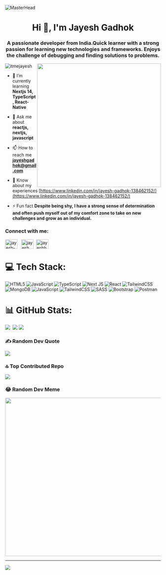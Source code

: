 ![MasterHead](https://github.com/itmejayesh/itmejayesh/assets/103041733/939e539c-f1cb-4492-b81e-01722a8c2051)


<h1 align="center">Hi 👋, I'm Jayesh Gadhok</h1>
<h3 align="center">A passionate developer from India.Quick learner with a strong passion for learning new technologies and frameworks. Enjoys the challenge of debugging and finding solutions to problems.</h3>

<img align="right" width="400" src="https://i.pinimg.com/originals/16/fe/7e/16fe7e7fb6eebb3087b6dc418748ee56.gif"/>

<p align="left"> <img src="https://komarev.com/ghpvc/?username=itmejayesh&label=Profile%20views&color=0e75b6&style=flat" alt="itmejayesh" /> </p>

- 🌱 I’m currently learning **Nextjs 14, TypeScript, React-Native**

- 💬 Ask me about **reactjs, nextjs, javascript**

- 📫 How to reach me **jayeshgadhok@gmail.com**

- 📄 Know about my experiences [https://www.linkedin.com/in/jayesh-gadhok-138462152/](https://www.linkedin.com/in/jayesh-gadhok-138462152/)

- ⚡ Fun fact **Despite being shy, I have a strong sense of determination and often push myself out of my comfort zone to take on new challenges and grow as an individual.**

<h3 align="left">Connect with me:</h3>
<p align="left">
<a href="https://linkedin.com/in/jayesh-gadhok-138462152" target="blank"><img align="center" src="https://raw.githubusercontent.com/rahuldkjain/github-profile-readme-generator/master/src/images/icons/Social/linked-in-alt.svg" alt="jayesh-gadhok-138462152" height="30" width="40" /></a> &nbsp;
<a href="https://fb.com/jayesh.gadhok" target="blank"><img align="center" src="https://raw.githubusercontent.com/rahuldkjain/github-profile-readme-generator/master/src/images/icons/Social/facebook.svg" alt="jayesh.gadhok" height="30" width="40" /></a>&nbsp;
<a href="https://instagram.com/jayeshhere_" target="blank"><img align="center" src="https://raw.githubusercontent.com/rahuldkjain/github-profile-readme-generator/master/src/images/icons/Social/instagram.svg" alt="jayeshhere_" height="30" width="40" /></a>&nbsp;
</p>

# 💻 Tech Stack:
![HTML5](https://img.shields.io/badge/html5-%23E34F26.svg?style=for-the-badge&logo=html5&logoColor=white) ![JavaScript](https://img.shields.io/badge/javascript-%23323330.svg?style=for-the-badge&logo=javascript&logoColor=%23F7DF1E) ![TypeScript](https://img.shields.io/badge/typescript-%23007ACC.svg?style=for-the-badge&logo=typescript&logoColor=white) ![Next JS](https://img.shields.io/badge/Next-black?style=for-the-badge&logo=next.js&logoColor=white) ![React](https://img.shields.io/badge/react-%2320232a.svg?style=for-the-badge&logo=react&logoColor=%2361DAFB) ![TailwindCSS](https://img.shields.io/badge/tailwindcss-%2338B2AC.svg?style=for-the-badge&logo=tailwind-css&logoColor=white) ![MongoDB](https://img.shields.io/badge/MongoDB-%234ea94b.svg?style=for-the-badge&logo=mongodb&logoColor=white) ![JavaScript](https://img.shields.io/badge/javascript-%23323330.svg?style=for-the-badge&logo=javascript&logoColor=%23F7DF1E) ![TailwindCSS](https://img.shields.io/badge/tailwindcss-%2338B2AC.svg?style=for-the-badge&logo=tailwind-css&logoColor=white) ![SASS](https://img.shields.io/badge/SASS-hotpink.svg?style=for-the-badge&logo=SASS&logoColor=white) ![Bootstrap](https://img.shields.io/badge/bootstrap-%23563D7C.svg?style=for-the-badge&logo=bootstrap&logoColor=white) ![Postman](https://img.shields.io/badge/Postman-FF6C37?style=for-the-badge&logo=postman&logoColor=white)

# 📊 GitHub Stats:
![](https://github-readme-stats.vercel.app/api?username=itmejayesh&theme=dark&hide_border=false&include_all_commits=false&count_private=false)&nbsp;
![](https://github-readme-streak-stats.herokuapp.com/?user=itmejayesh&theme=dark&hide_border=false)
![](https://github-readme-stats.vercel.app/api/top-langs/?username=itmejayesh&theme=dark&hide_border=false&include_all_commits=false&count_private=false&layout=compact)

### ✍️ Random Dev Quote
![](https://quotes-github-readme.vercel.app/api?type=horizontal&theme=radical)

### 🔝 Top Contributed Repo
![](https://github-contributor-stats.vercel.app/api?username=itmejayesh&limit=5&theme=dark&combine_all_yearly_contributions=true)

### 😂 Random Dev Meme
<img src="https://rm.up.railway.app/" width="512px"/>

---
[![](https://visitcount.itsvg.in/api?id=itmejayesh&icon=0&color=0)](https://visitcount.itsvg.in)

<!-- Proudly created with GPRM ( https://gprm.itsvg.in ) -->
